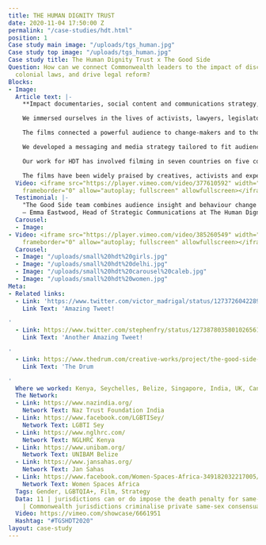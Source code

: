 ```yaml
---
title: THE HUMAN DIGNITY TRUST
date: 2020-11-04 17:50:00 Z
permalink: "/case-studies/hdt.html"
position: 1
Case study main image: "/uploads/tgs_human.jpg"
Case study top image: "/uploads/tgs_human.jpg"
Case study title: The Human Dignity Trust x The Good Side
Question: How can we connect Commonwealth leaders to the impact of discriminatory
  colonial laws, and drive legal reform?
Blocks:
- Image: 
  Article text: |-
    **Impact documentaries, social content and communications strategy, to drive reform and repeal of discriminator, archaic colonial laws.**

    We immersed ourselves in the lives of activists, lawyers, legislators, faith leaders, world leaders and many of those affected by colonial-era laws, documenting powerful movements for change around the Commonwealth.

    The films connected a powerful audience to change-makers and to those directly experiencing the human impact of inherited systemic legal failings, particularly LGBTQIA+ people and women and girls.

    We developed a messaging and media strategy tailored to fit audiences across vastly different cultures. We extended the life of the film through cutdowns, short soundbite films and social media content to support HDT’s online fundraising and advocacy.

    Our work for HDT has involved filming in seven countries on five continents, all at different languages, socio political and religious contexts, varying and complex legal jargon to make digestible, safeguarding implications and varying stages of reform.

    The films have been widely praised by creatives, activists and experts, and are now producing real-world impact.
  Video: <iframe src="https://player.vimeo.com/video/377610592" width="640" height="360"
    frameborder="0" allow="autoplay; fullscreen" allowfullscreen></iframe>
  Testimonial: |-
    "The Good Side team combines audience insight and behaviour change strategy with a sensitive, thoughtful approach to filmmaking. The documentaries they produced with us have furthered our mission globally, and we have experienced genuine impact from their human-centred approach."
    — Emma Eastwood, Head of Strategic Communications at The Human Dignity Trust
  Carousel:
  - Image: 
- Video: <iframe src="https://player.vimeo.com/video/385260549" width="640" height="360"
    frameborder="0" allow="autoplay; fullscreen" allowfullscreen></iframe>
  Carousel:
  - Image: "/uploads/small%20hdt%20girls.jpg"
  - Image: "/uploads/small%20hdt%20delhi.jpg"
  - Image: "/uploads/small%20hdt%20carousel%20caleb.jpg"
  - Image: "/uploads/small%20hdt%20women.jpg"
Meta:
- Related links:
  - Link: 'https://www.twitter.com/victor_madrigal/status/1273726042289713162 '
    Link Text: 'Amazing Tweet!

'
  - Link: https://www.twitter.com/stephenfry/status/1273878035801026561
    Link Text: 'Another Amazing Tweet!

'
  - Link: https://www.thedrum.com/creative-works/project/the-good-side-the-human-dignity-trust
    Link Text: 'The Drum

'
  Where we worked: Kenya, Seychelles, Belize, Singapore, India, UK, Canada
  The Network:
  - Link: https://www.nazindia.org/
    Network Text: Naz Trust Foundation India
  - Link: https://www.facebook.com/LGBTISey/
    Network Text: LGBTI Sey
  - Link: https://www.nglhrc.com/
    Network Text: NGLHRC Kenya
  - Link: https://www.unibam.org/
    Network Text: UNIBAM Belize
  - Link: https://www.jansahas.org/
    Network Text: Jan Sahas
  - Link: https://www.facebook.com/Women-Spaces-Africa-349182032217005/
    Network Text: Women Spaces Africa
  Tags: Gender, LGBTQIA+, Film, Strategy
  Data: 11 | jurisdictions can or do impose the death penalty for same-sex intimacy,  35
    | Commonwealth jurisdictions criminalise private same-sex consensual sexual activity
  Video: https://vimeo.com/showcase/6661951
  Hashtag: "#TGSHDT2020"
layout: case-study
---
```


